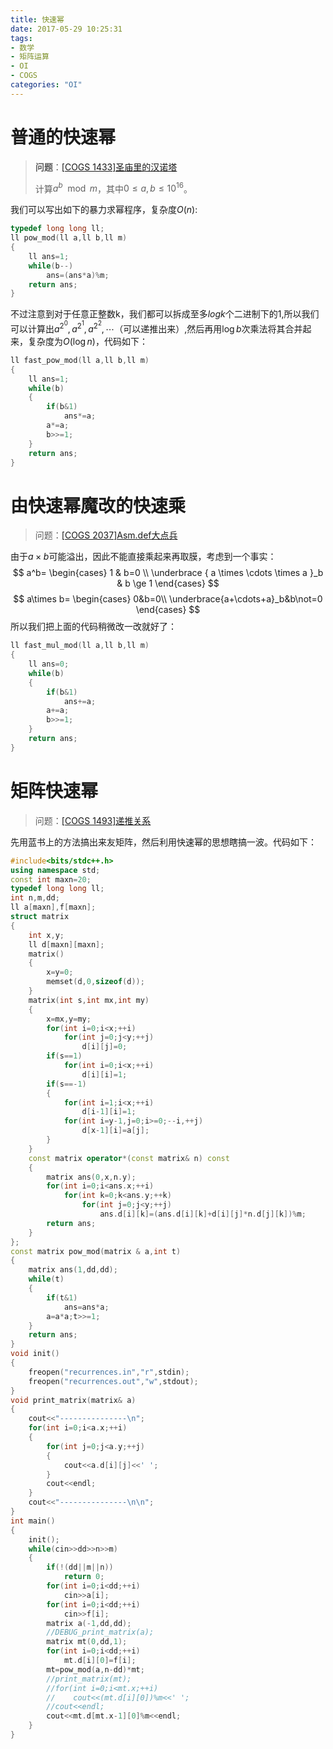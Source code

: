 ```yaml
---
title: 快速幂
date: 2017-05-29 10:25:31
tags:
- 数学
- 矩阵运算
- OI
- COGS
categories: "OI"
---
```


# 普通的快速幂

> **问题**：[[COGS 1433]圣庙里的汉诺塔](http://218.28.19.228/cogs/problem/problem.php?pid=1433)
>
> 计算$a^b\mod m$，其中$0\leq a,b\leq10^{16}$。

我们可以写出如下的暴力求幂程序，复杂度$O(n)$:

``` cpp
typedef long long ll;
ll pow_mod(ll a,ll b,ll m)
{
  	ll ans=1;
  	while(b--)
      	ans=(ans*a)%m;
  	return ans;
}
```

不过注意到对于任意正整数k，我们都可以拆成至多$log k$个二进制下的1,所以我们可以计算出$a^{2^0},a^{2^1},a^{2^2},\cdots$（可以递推出来）,然后再用$\log b$次乘法将其合并起来，复杂度为$O(\log n)$，代码如下：

``` cpp
ll fast_pow_mod(ll a,ll b,ll m)
{
    ll ans=1;
  	while(b)
    {
      	if(b&1)
          	ans*=a;
      	a*=a;
      	b>>=1;
    }
  	return ans;
}
```

# 由快速幂魔改的快速乘

> 问题：[[COGS 2037]Asm.def大点兵](http://218.28.19.228/cogs/problem/problem.php?pid=2037)

由于$a\times b$可能溢出，因此不能直接乘起来再取膜，考虑到一个事实：
$$
a^b=
\begin{cases}
	1 & b=0 \\
	\underbrace { a \times \cdots \times a }_b & b \ge 1
\end{cases}
$$
$$
a\times b=
\begin{cases}
0&b=0\\
\underbrace{a+\cdots+a}_b&b\not=0
\end{cases}
$$
所以我们把上面的代码稍微改一改就好了：

<!--more-->

``` cpp
ll fast_mul_mod(ll a,ll b,ll m)
{
    ll ans=0;
  	while(b)
    {
      	if(b&1)
          	ans+=a;
      	a+=a;
      	b>>=1;
    }
  	return ans;
}
```
# 矩阵快速幂

> 问题：[[COGS 1493]递推关系](http://218.28.19.228/cogs/problem/problem.php?pid=1493)

先用蓝书上的方法搞出来友矩阵，然后利用快速幂的思想瞎搞一波。代码如下：

``` cpp
#include<bits/stdc++.h>
using namespace std;
const int maxn=20;
typedef long long ll;
int n,m,dd;
ll a[maxn],f[maxn];
struct matrix
{
    int x,y;
    ll d[maxn][maxn];
    matrix()
    {
        x=y=0;
        memset(d,0,sizeof(d));
    }
    matrix(int s,int mx,int my)
    {
        x=mx,y=my;
        for(int i=0;i<x;++i)
            for(int j=0;j<y;++j)
                d[i][j]=0;
        if(s==1)
            for(int i=0;i<x;++i)
                d[i][i]=1;
        if(s==-1)
        {
            for(int i=1;i<x;++i)
                d[i-1][i]=1;
            for(int i=y-1,j=0;i>=0;--i,++j)
                d[x-1][i]=a[j];
        }
    }
    const matrix operator*(const matrix& n) const
    {
        matrix ans(0,x,n.y);
        for(int i=0;i<ans.x;++i)
            for(int k=0;k<ans.y;++k)
                for(int j=0;j<y;++j)
                    ans.d[i][k]=(ans.d[i][k]+d[i][j]*n.d[j][k])%m;
        return ans;
    }
};
const matrix pow_mod(matrix & a,int t)
{
    matrix ans(1,dd,dd);
    while(t)
    {
        if(t&1)
            ans=ans*a;
        a=a*a;t>>=1;
    }
    return ans;
}
void init()
{
    freopen("recurrences.in","r",stdin);
    freopen("recurrences.out","w",stdout);
}
void print_matrix(matrix& a)
{
    cout<<"---------------\n";
    for(int i=0;i<a.x;++i)
    {
        for(int j=0;j<a.y;++j)
        {
            cout<<a.d[i][j]<<' ';
        }
        cout<<endl;
    }
    cout<<"---------------\n\n";
}
int main()
{
    init();
    while(cin>>dd>>n>>m)
    {
        if(!(dd||m||n))
            return 0;
        for(int i=0;i<dd;++i)
            cin>>a[i];
        for(int i=0;i<dd;++i)
            cin>>f[i];
        matrix a(-1,dd,dd);
        //DEBUG_print_matrix(a);
        matrix mt(0,dd,1);
        for(int i=0;i<dd;++i)
            mt.d[i][0]=f[i];
        mt=pow_mod(a,n-dd)*mt;
        //print_matrix(mt);
        //for(int i=0;i<mt.x;++i)
        //    cout<<(mt.d[i][0])%m<<' ';
        //cout<<endl;
        cout<<mt.d[mt.x-1][0]%m<<endl;
    }
}
```

